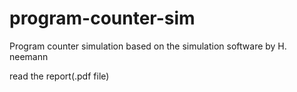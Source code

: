 # program-counter-sim
Program counter simulation based on the simulation software by H. neemann

read the report(.pdf file)
